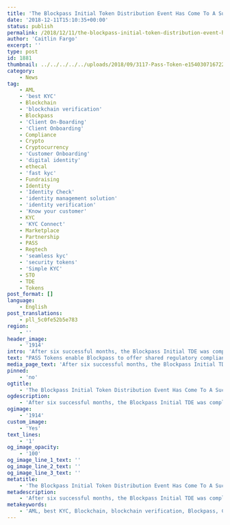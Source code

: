 ```yaml
---
title: 'The Blockpass Initial Token Distribution Event Has Come To A Successful Close'
date: '2018-12-11T15:10:35+00:00'
status: publish
permalink: /2018/12/11/the-blockpass-initial-token-distribution-event-has-come-to-a-successful-close
author: 'Caitlin Fargo'
excerpt: ''
type: post
id: 1881
thumbnail: ../../../../../uploads/2018/09/3117-Pass-Token-e1540307167225-150x143.png
category:
    - News
tag:
    - AML
    - 'best KYC'
    - Blockchain
    - 'blockchain verification'
    - Blockpass
    - 'Client On-Boarding'
    - 'Client Onboarding'
    - Compliance
    - Crypto
    - Cryptocurrency
    - 'Customer Onboarding'
    - 'digital identity'
    - ethecal
    - 'fast kyc'
    - Fundraising
    - Identity
    - 'Identity Check'
    - 'identity management solution'
    - 'identity verification'
    - 'Know your customer'
    - KYC
    - 'KYC Connect'
    - Marketplace
    - Partnership
    - PASS
    - Regtech
    - 'seamless kyc'
    - 'security tokens'
    - 'Simple KYC'
    - STO
    - TDE
    - Tokens
post_format: []
language:
    - English
post_translations:
    - pll_5c0fe52b5e783
region:
    - ''
header_image:
    - '1914'
intro: 'After six successful months, the Blockpass Initial TDE was completed on 30 November. Since the TDE began on 31 May, PASS has been successfully listed on Cryptopia, GateCoin, HitBTC and Lykke, and continues to be available for purchase.'
text: "PASS Tokens enable Blockpass to offer shared regulatory compliance services for humans, companies, objects and devices. The <a href=\"http://blockpass.org/token\">PASS Token</a> is an ERC20 KYC standard utility token that serves as a discount token on the Blockpass platform.\r\n\r\nThe Initial TDE not only helped to build Blockpass’ brand exposure globally, it also encouraged a growing ecosystem of partners, distributors and exchanges to become involved with Blockpass.\r\n\r\nIf you missed out on a chance to participate in our Initial TDE, there will be an opportunity to get involved with Blockpass and purchase PASS Tokens during our Second and Third TDE’s which will run from May 31 - November 30 2019, and May 31 - November 30 2020 consecutively.\r\n\r\nFor more information on the PASS Token, <a href=\"http://www.blockpass.org/token\">click here</a>."
media_page_text: 'After six successful months, the Blockpass Initial TDE was completed on 30 November. Since the TDE began on 31 May, PASS has been successfully listed on Cryptopia, GateCoin, HitBTC and Lykke, and continues to be available for purchase.'
pinned:
    - 'no'
ogtitle:
    - 'The Blockpass Initial Token Distribution Event Has Come To A Successful Close'
ogdescription:
    - 'After six successful months, the Blockpass Initial TDE was completed on 30 November. Since the TDE began on 31 May, PASS has been successfully listed on Cryptopia, GateCoin, HitBTC and Lykke, and continues to be available for purchase.'
ogimage:
    - '1914'
custom_image:
    - 'Yes'
text_lines:
    - '1'
og_image_opacity:
    - '100'
og_image_line_1_text: ''
og_image_line_2_text: ''
og_image_line_3_text: ''
metatitle:
    - 'The Blockpass Initial Token Distribution Event Has Come To A Successful Close'
metadescription:
    - 'After six successful months, the Blockpass Initial TDE was completed on 30 November. Since the TDE began on 31 May, PASS has been successfully listed on Cryptopia, GateCoin, HitBTC and Lykke, and continues to be available for purchase.'
metakeywords:
    - 'AML, best KYC, Blockchain, blockchain verification, Blockpass, Client On-Boarding, Client Onboarding, Compliance, Crypto, Cryptocurrency, Customer Onboarding, digital identity, ethecal, fast kyc, Identity, Identity Check, identity management solution, identity verification, Know your customer, KYC, KYC Connect, Marketplace, Partnership, PASS, Regtech, seamless kyc, security tokens, Simple KYC, STO, TDE, Fundraising, Tokens'
---
```

<!DOCTYPE html PUBLIC "-//W3C//DTD HTML 4.0 Transitional//EN" "http://www.w3.org/TR/REC-html40/loose.dtd">
<?xml encoding="UTF-8">
